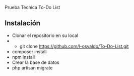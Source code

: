 
Prueba Técnica To-Do List

## Instalación

- Clonar el repositorio en su local 
- - git clone https://github.com/l-osvaldo/To-Do-List.git
- composer install
- npm install
- Crear la base de datos
- php artisan migrate
